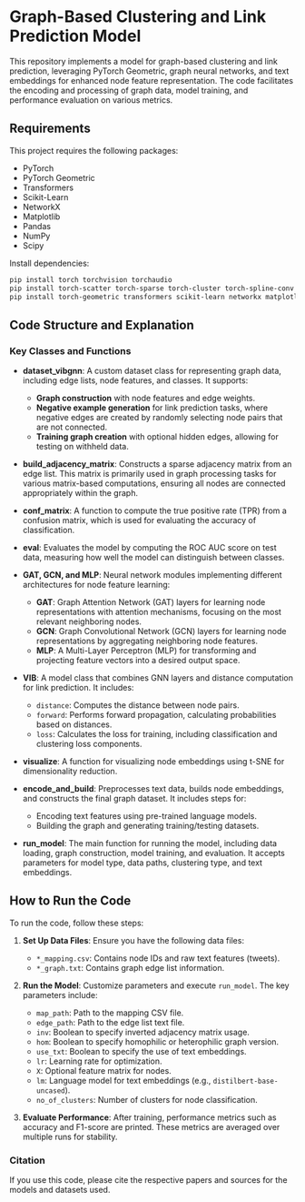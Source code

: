 # Graph-Based Clustering and Link Prediction Model

This repository implements a model for graph-based clustering and link prediction, leveraging PyTorch Geometric, graph neural networks, and text embeddings for enhanced node feature representation. The code facilitates the encoding and processing of graph data, model training, and performance evaluation on various metrics.

## Requirements

This project requires the following packages:

- PyTorch
- PyTorch Geometric
- Transformers
- Scikit-Learn
- NetworkX
- Matplotlib
- Pandas
- NumPy
- Scipy

Install dependencies:
```bash
pip install torch torchvision torchaudio
pip install torch-scatter torch-sparse torch-cluster torch-spline-conv -f https://data.pyg.org/whl/torch-2.0.1+cu118.html
pip install torch-geometric transformers scikit-learn networkx matplotlib pandas numpy scipy

```


## Code Structure and Explanation

### Key Classes and Functions

- **dataset_vibgnn**: A custom dataset class for representing graph data, including edge lists, node features, and classes. It supports:
  - **Graph construction** with node features and edge weights.
  - **Negative example generation** for link prediction tasks, where negative edges are created by randomly selecting node pairs that are not connected.
  - **Training graph creation** with optional hidden edges, allowing for testing on withheld data.

- **build_adjacency_matrix**: Constructs a sparse adjacency matrix from an edge list. This matrix is primarily used in graph processing tasks for various matrix-based computations, ensuring all nodes are connected appropriately within the graph.

- **conf_matrix**: A function to compute the true positive rate (TPR) from a confusion matrix, which is used for evaluating the accuracy of classification.

- **eval**: Evaluates the model by computing the ROC AUC score on test data, measuring how well the model can distinguish between classes.

- **GAT, GCN, and MLP**: Neural network modules implementing different architectures for node feature learning:
  - **GAT**: Graph Attention Network (GAT) layers for learning node representations with attention mechanisms, focusing on the most relevant neighboring nodes.
  - **GCN**: Graph Convolutional Network (GCN) layers for learning node representations by aggregating neighboring node features.
  - **MLP**: A Multi-Layer Perceptron (MLP) for transforming and projecting feature vectors into a desired output space.

- **VIB**: A model class that combines GNN layers and distance computation for link prediction. It includes:
  - `distance`: Computes the distance between node pairs.
  - `forward`: Performs forward propagation, calculating probabilities based on distances.
  - `loss`: Calculates the loss for training, including classification and clustering loss components.

- **visualize**: A function for visualizing node embeddings using t-SNE for dimensionality reduction.

- **encode_and_build**: Preprocesses text data, builds node embeddings, and constructs the final graph dataset. It includes steps for:
  - Encoding text features using pre-trained language models.
  - Building the graph and generating training/testing datasets.

- **run_model**: The main function for running the model, including data loading, graph construction, model training, and evaluation. It accepts parameters for model type, data paths, clustering type, and text embeddings.


## How to Run the Code

To run the code, follow these steps:

1. **Set Up Data Files**: Ensure you have the following data files:
   - `*_mapping.csv`: Contains node IDs and raw text features (tweets).
   - `*_graph.txt`: Contains graph edge list information.

2. **Run the Model**: Customize parameters and execute `run_model`. The key parameters include:
   - `map_path`: Path to the mapping CSV file.
   - `edge_path`: Path to the edge list text file.
   - `inv`: Boolean to specify inverted adjacency matrix usage.
   - `hom`: Boolean to specify homophilic or heterophilic graph version.
   - `use_txt`: Boolean to specify the use of text embeddings.
   - `lr`: Learning rate for optimization.
   - `X`: Optional feature matrix for nodes.
   - `lm`: Language model for text embeddings (e.g., `distilbert-base-uncased`).
   - `no_of_clusters`: Number of clusters for node classification.

3. **Evaluate Performance**: After training, performance metrics such as accuracy and F1-score are printed. These metrics are averaged over multiple runs for stability.

### Citation

If you use this code, please cite the respective papers and sources for the models and datasets used.
